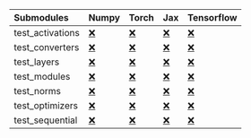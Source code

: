 | Submodules       | Numpy                                                                                                                           | Torch                                                                                                                           | Jax                                                                                                                             | Tensorflow                                                                                                                      |
|:-----------------|:--------------------------------------------------------------------------------------------------------------------------------|:--------------------------------------------------------------------------------------------------------------------------------|:--------------------------------------------------------------------------------------------------------------------------------|:--------------------------------------------------------------------------------------------------------------------------------|
| test_activations | <a href="https://github.com/unifyai/ivy/runs/8079504177?check_suite_focus=true" rel="noopener noreferrer" target="_blank">❌</a> | <a href="https://github.com/unifyai/ivy/runs/8079505235?check_suite_focus=true" rel="noopener noreferrer" target="_blank">❌</a> | <a href="https://github.com/unifyai/ivy/runs/8079506192?check_suite_focus=true" rel="noopener noreferrer" target="_blank">❌</a> | <a href="https://github.com/unifyai/ivy/runs/8079507094?check_suite_focus=true" rel="noopener noreferrer" target="_blank">❌</a> |
| test_converters  | <a href="https://github.com/unifyai/ivy/runs/8079504316?check_suite_focus=true" rel="noopener noreferrer" target="_blank">❌</a> | <a href="https://github.com/unifyai/ivy/runs/8079505360?check_suite_focus=true" rel="noopener noreferrer" target="_blank">❌</a> | <a href="https://github.com/unifyai/ivy/runs/8079506328?check_suite_focus=true" rel="noopener noreferrer" target="_blank">❌</a> | <a href="https://github.com/unifyai/ivy/runs/8079507254?check_suite_focus=true" rel="noopener noreferrer" target="_blank">❌</a> |
| test_layers      | <a href="https://github.com/unifyai/ivy/runs/8079504495?check_suite_focus=true" rel="noopener noreferrer" target="_blank">❌</a> | <a href="https://github.com/unifyai/ivy/runs/8079505470?check_suite_focus=true" rel="noopener noreferrer" target="_blank">❌</a> | <a href="https://github.com/unifyai/ivy/runs/8079506437?check_suite_focus=true" rel="noopener noreferrer" target="_blank">❌</a> | <a href="https://github.com/unifyai/ivy/runs/8079507358?check_suite_focus=true" rel="noopener noreferrer" target="_blank">❌</a> |
| test_modules     | <a href="https://github.com/unifyai/ivy/runs/8079504681?check_suite_focus=true" rel="noopener noreferrer" target="_blank">❌</a> | <a href="https://github.com/unifyai/ivy/runs/8079505648?check_suite_focus=true" rel="noopener noreferrer" target="_blank">❌</a> | <a href="https://github.com/unifyai/ivy/runs/8079506549?check_suite_focus=true" rel="noopener noreferrer" target="_blank">❌</a> | <a href="https://github.com/unifyai/ivy/runs/8079507498?check_suite_focus=true" rel="noopener noreferrer" target="_blank">❌</a> |
| test_norms       | <a href="https://github.com/unifyai/ivy/runs/8079504834?check_suite_focus=true" rel="noopener noreferrer" target="_blank">❌</a> | <a href="https://github.com/unifyai/ivy/runs/8079505782?check_suite_focus=true" rel="noopener noreferrer" target="_blank">❌</a> | <a href="https://github.com/unifyai/ivy/runs/8079506695?check_suite_focus=true" rel="noopener noreferrer" target="_blank">❌</a> | <a href="https://github.com/unifyai/ivy/runs/8079507605?check_suite_focus=true" rel="noopener noreferrer" target="_blank">❌</a> |
| test_optimizers  | <a href="https://github.com/unifyai/ivy/runs/8079504999?check_suite_focus=true" rel="noopener noreferrer" target="_blank">❌</a> | <a href="https://github.com/unifyai/ivy/runs/8079505910?check_suite_focus=true" rel="noopener noreferrer" target="_blank">❌</a> | <a href="https://github.com/unifyai/ivy/runs/8079506794?check_suite_focus=true" rel="noopener noreferrer" target="_blank">❌</a> | <a href="https://github.com/unifyai/ivy/runs/8079507731?check_suite_focus=true" rel="noopener noreferrer" target="_blank">❌</a> |
| test_sequential  | <a href="https://github.com/unifyai/ivy/runs/8079505121?check_suite_focus=true" rel="noopener noreferrer" target="_blank">❌</a> | <a href="https://github.com/unifyai/ivy/runs/8079506052?check_suite_focus=true" rel="noopener noreferrer" target="_blank">❌</a> | <a href="https://github.com/unifyai/ivy/runs/8079506964?check_suite_focus=true" rel="noopener noreferrer" target="_blank">❌</a> | <a href="https://github.com/unifyai/ivy/runs/8079507856?check_suite_focus=true" rel="noopener noreferrer" target="_blank">❌</a> |